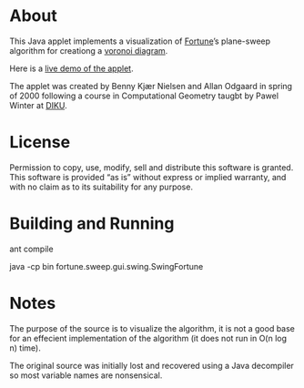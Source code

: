 # About

This Java applet implements a visualization of [Fortune][]’s plane-sweep algorithm for creationg a [voronoi diagram][].

Here is a [live demo of the applet][applet].

The applet was created by Benny Kjær Nielsen and Allan Odgaard in spring of 2000 following a course in Computational Geometry taugbt by Pawel Winter at [DIKU][].

# License

Permission to copy, use, modify, sell and distribute this software is granted. This software is provided “as is” without express or implied warranty, and with no claim as to its suitability for any purpose.

# Building and Running
ant compile

java -cp bin fortune.sweep.gui.swing.SwingFortune

# Notes

The purpose of the source is to visualize the algorithm, it is not a good base for an effecient implementation of the algorithm (it does not run in O(n log n) time).

The original source was initially lost and recovered using a Java decompiler so most variable names are nonsensical.


[Fortune]: http://ect.bell-labs.com/who/sjf/ "Steven Fortune"
[voronoi diagram]: http://en.wikipedia.org/wiki/Voronoi_diagram "Wikipedia Entry: Voronoi diagram"
[applet]: http://www.diku.dk/hjemmesider/studerende/duff/Fortune/ "Visualization of plane-sweep algorithm for voronoi diagrams"
[DIKU]: http://www.diku.dk/ "Department of Computer Science, University of Copenhagen"
